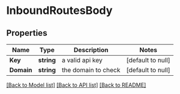 # InboundRoutesBody

## Properties
Name | Type | Description | Notes
------------ | ------------- | ------------- | -------------
**Key** | **string** | a valid api key | [default to null]
**Domain** | **string** | the domain to check | [default to null]

[[Back to Model list]](../README.md#documentation-for-models) [[Back to API list]](../README.md#documentation-for-api-endpoints) [[Back to README]](../README.md)


